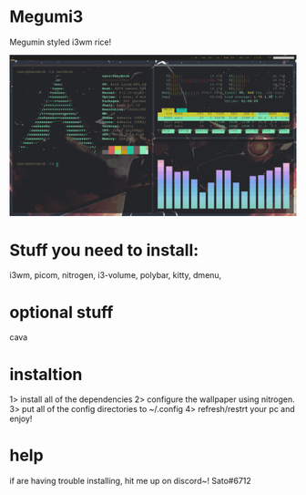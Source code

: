 # Megumi3
Megumin styled i3wm rice!

![alt text](https://github.com/SatoTsukasaCode/Megumi3/blob/main/1_004.png)

# Stuff you need to install:
i3wm, 
picom, 
nitrogen, 
i3-volume, 
polybar, 
kitty, 
dmenu, 

# optional stuff
cava


# instaltion

1> install all of the dependencies
2> configure the wallpaper using nitrogen.
3> put all of the config directories to ~/.config
4> refresh/restrt your pc and enjoy! 



# help
if are having trouble installing, hit me up on discord~! Sato#6712
